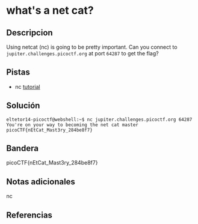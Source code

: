 # what's a net cat?

## Descripcion
Using netcat (nc) is going to be pretty important. Can you connect to `jupiter.challenges.picoctf.org` at port `64287` to get the flag?


## Pistas
- nc [tutorial](https://linux.die.net/man/1/nc)

## Solución

```
eltetor14-picoctf@webshell:~$ nc jupiter.challenges.picoctf.org 64287
You're on your way to becoming the net cat master
picoCTF{nEtCat_Mast3ry_284be8f7}
```

## Bandera
picoCTF{nEtCat_Mast3ry_284be8f7}

## Notas adicionales
nc

## Referencias
